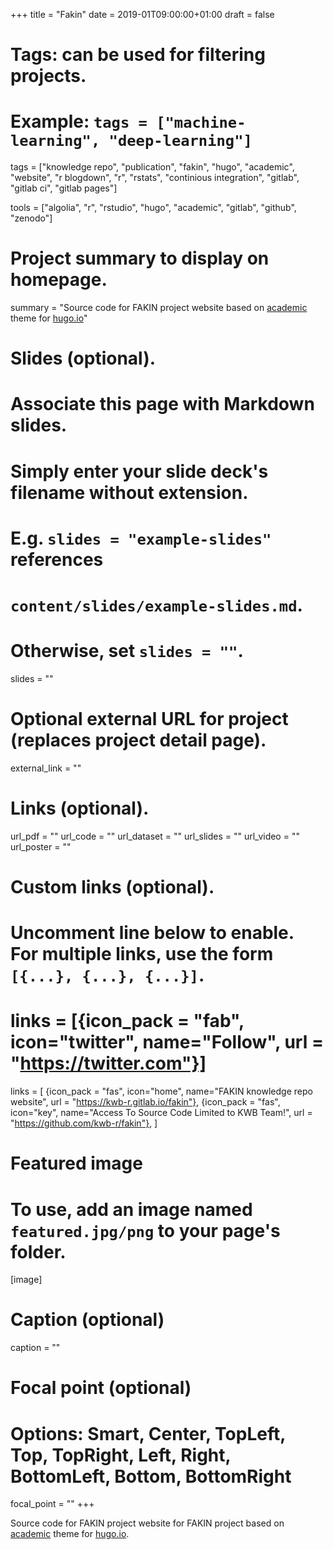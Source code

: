 +++
title = "Fakin"
date = 2019-01T09:00:00+01:00
draft = false

# Tags: can be used for filtering projects.
# Example: `tags = ["machine-learning", "deep-learning"]`
tags = ["knowledge repo", "publication", "fakin", "hugo", "academic", "website", "r blogdown", "r", "rstats", "continious integration", "gitlab", "gitlab ci", "gitlab pages"]

tools = ["algolia", "r", "rstudio", "hugo", "academic", "gitlab", "github", "zenodo"]

# Project summary to display on homepage.
summary = "Source code for FAKIN project website based on [academic](https://sourcethemes.com/academic/) theme for [hugo.io](https://gohugo.io)"

# Slides (optional).
#   Associate this page with Markdown slides.
#   Simply enter your slide deck's filename without extension.
#   E.g. `slides = "example-slides"` references 
#   `content/slides/example-slides.md`.
#   Otherwise, set `slides = ""`.
slides = ""

# Optional external URL for project (replaces project detail page).
external_link = ""

# Links (optional).
url_pdf = ""
url_code = ""
url_dataset = ""
url_slides = ""
url_video = ""
url_poster = ""

# Custom links (optional).
#   Uncomment line below to enable. For multiple links, use the form `[{...}, {...}, {...}]`.
# links = [{icon_pack = "fab", icon="twitter", name="Follow", url = "https://twitter.com"}]
links = [
{icon_pack = "fas", icon="home", name="FAKIN knowledge repo website", url = "https://kwb-r.gitlab.io/fakin"},
{icon_pack = "fas", icon="key", name="Access To Source Code Limited to KWB Team!", url = "https://github.com/kwb-r/fakin"},
]

# Featured image
# To use, add an image named `featured.jpg/png` to your page's folder. 
[image]
  # Caption (optional)
  caption = ""

  # Focal point (optional)
  # Options: Smart, Center, TopLeft, Top, TopRight, Left, Right, BottomLeft, Bottom, BottomRight
  focal_point = ""
+++

Source code for FAKIN project website for FAKIN project based on [academic](https://sourcethemes.com/academic/) theme for [hugo.io](https://gohugo.io).
